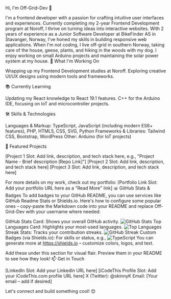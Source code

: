 Hi, I'm Off-Grid-Dev 👋

I'm a frontend developer with a passion for crafting intuitive user interfaces and experiences. Currently completing my 2-year Frontend Development program at Noroff, I thrive on turning ideas into interactive websites. With 2 years of experience as a Junior Software Developer at BikeFinder AS in Stavanger, Norway, I've honed my skills in building responsive web applications.
When I'm not coding, I live off-grid in southern Norway, taking care of the house, geese, plants, and hiking in the woods with my dog. I enjoy working on small Arduino projects and maintaining the solar power system at my house.
🚀 What I'm Working On

Wrapping up my Frontend Development studies at Noroff.
Exploring creative UI/UX designs using modern tools and frameworks.

📚 Currently Learning

Updating my React knowledge to React 19.1 features.
C++ for the Arduino IDE, focusing on IoT and microcontroller projects.

🛠️ Skills & Technologies

Languages & Markup: TypeScript, JavaScript (including modern ES6+ features), PHP, HTML5, CSS, SVG, Python
Frameworks & Libraries: Tailwind CSS, Bootstrap, WordPress
Other: Arduino (for IoT projects)

🌟 Featured Projects

[Project 1 Slot: Add link, description, and tech stack here, e.g., "Project Name - Brief description [Repo Link]"]
[Project 2 Slot: Add link, description, and tech stack here]
[Project 3 Slot: Add link, description, and tech stack here]

For more details on my work, check out my portfolio: [Portfolio Link Slot: Add your portfolio URL here as a "Read More" link]
📊 GitHub Stats & Badges
To add badges to your GitHub README, you can use services like GitHub Readme Stats or Shields.io. Here's how to configure some popular ones – copy-paste the Markdown code into your README and replace Off-Grid-Dev with your username where needed:

GitHub Stats Card: Shows your overall GitHub activity.
![GitHub Stats](https://github-readme-stats.vercel.app/api?username=Off-Grid-Dev&show_icons=true&theme=radical&hide_border=true)
Top Languages Card: Highlights your most-used languages.
![Top Languages](https://github-readme-stats.vercel.app/api/top-langs/?username=Off-Grid-Dev&layout=compact&theme=radical&hide_border=true)
Streak Stats: Tracks your contribution streaks.
![GitHub Streak](https://github-readme-streak-stats.herokuapp.com/?user=Off-Grid-Dev&theme=radical&hide_border=true)
Custom Badges (via Shields.io): For skills or status, e.g.,
![TypeScript](https://img.shields.io/badge/TypeScript-007ACC?style=for-the-badge&logo=typescript&logoColor=white)
You can generate more at https://shields.io – customize colors, logos, and text.

Add these under this section for visual flair. Preview them in your README to see how they look!
📫 Get in Touch

[LinkedIn Slot: Add your LinkedIn URL here]
[iCodeThis Profile Slot: Add your iCodeThis.com profile URL here]
X (Twitter): @skinnyK
Email: [Your email – add if desired]

Let's connect and build something cool! 😊
